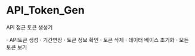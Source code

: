 # API_Token_Gen
API 접근 토큰 생성기

$\cdot$ API토큰 생성
$\cdot$ 기간연장
$\cdot$ 토큰 정보 확인
$\cdot$ 토큰 삭제
$\cdot$ 데이터 베이스 초기화
$\cdot$ 모든 토큰 보기
